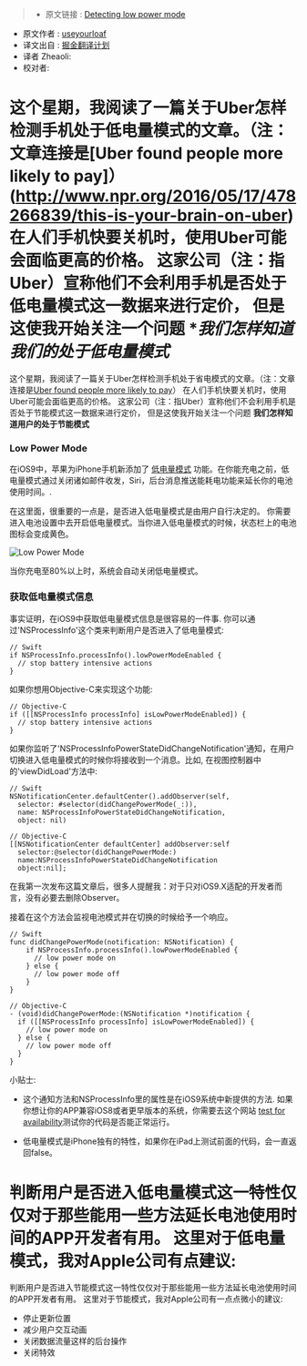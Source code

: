 >* 原文链接 : [Detecting low power mode](http://useyourloaf.com/blog/detecting-low-power-mode/)
* 原文作者 : [useyourloaf](http://useyourloaf.com/)
* 译文出自 : [掘金翻译计划](https://github.com/xitu/gold-miner)
* 译者  Zheaoli:
* 校对者:


这个星期，我阅读了一篇关于Uber怎样检测手机处于低电量模式的文章。（注：文章连接是[Uber found people more likely to pay]）(http://www.npr.org/2016/05/17/478266839/this-is-your-brain-on-uber) 在人们手机快要关机时，使用Uber可能会面临更高的价格。 这家公司（注：指Uber）宣称他们不会利用手机是否处于低电量模式这一数据来进行定价， 但是这使我开始关注一个问题 **我们怎样知道我们的处于低电量模式*
=======
这个星期，我阅读了一篇关于Uber怎样检测手机处于省电模式的文章。（注：文章连接是[Uber found people more likely to pay](http://www.npr.org/2016/05/17/478266839/this-is-your-brain-on-uber)） 在人们手机快要关机时，使用Uber可能会面临更高的价格。 这家公司（注：指Uber）宣称他们不会利用手机是否处于节能模式这一数据来进行定价， 但是这使我开始关注一个问题 **我们怎样知道用户的处于节能模式**


### Low Power Mode

在iOS9中，苹果为iPhone手机新添加了 [低电量模式](https://support.apple.com/en-gb/HT205234) 功能。在你能充电之前，低电量模式通过关闭诸如邮件收发，Siri，后台消息推送能耗电功能来延长你的电池使用时间。.

在这里面，很重要的一点是，是否进入低电量模式是由用户自行决定的。 你需要进入电池设置中去开启低电量模式。当你进入低电量模式的时候，状态栏上的电池图标会变成黄色。

![Low Power Mode](http://ww3.sinaimg.cn/large/72f96cbajw1f4dvuztcnej20m80et0u9)

当你充电至80%以上时，系统会自动关闭低电量模式。

### 获取低电量模式信息

事实证明，在iOS9中获取低电量模式信息是很容易的一件事\. 你可以通过'NSProcessInfo'这个类来判断用户是否进入了低电量模式:

    // Swift
    if NSProcessInfo.processInfo().lowPowerModeEnabled {
      // stop battery intensive actions
    }

如果你想用Objective-C来实现这个功能:

    // Objective-C
    if ([[NSProcessInfo processInfo] isLowPowerModeEnabled]) {
      // stop battery intensive actions
    }

如果你监听了'NSProcessInfoPowerStateDidChangeNotification'通知，在用户切换进入低电量模式的时候你将接收到一个消息。比如, 在视图控制器中的'viewDidLoad'方法中:

    // Swift
    NSNotificationCenter.defaultCenter().addObserver(self,
      selector: #selector(didChangePowerMode(_:)),
      name: NSProcessInfoPowerStateDidChangeNotification,
      object: nil)

    // Objective-C
    [[NSNotificationCenter defaultCenter] addObserver:self
      selector:@selector(didChangePowerMode:)
      name:NSProcessInfoPowerStateDidChangeNotification
      object:nil];

在我第一次发布这篇文章后，很多人提醒我：对于只对iOS9.X适配的开发者而言，没有必要去删除Observer。

接着在这个方法会监视电池模式并在切换的时候给予一个响应。

    // Swift
    func didChangePowerMode(notification: NSNotification) {
        if NSProcessInfo.processInfo().lowPowerModeEnabled {
          // low power mode on
        } else {
          // low power mode off
        }
    }

    // Objective-C
    - (void)didChangePowerMode:(NSNotification *)notification {
      if ([[NSProcessInfo processInfo] isLowPowerModeEnabled]) {
        // low power mode on
      } else {
        // low power mode off
      }
    }

小贴士:

*   这个通知方法和NSProcessInfo里的属性是在iOS9系统中新提供的方法. 如果你想让你的APP兼容iOS8或者更早版本的系统，你需要去这个网站 [test for availability](http://useyourloaf.com/blog/checking-api-availability-with-swift/)测试你的代码是否能正常运行。

*   低电量模式是iPhone独有的特性，如果你在iPad上测试前面的代码，会一直返回false。


判断用户是否进入低电量模式这一特性仅仅对于那些能用一些方法延长电池使用时间的APP开发者有用。 这里对于低电量模式，我对Apple公司有点建议:
=======
判断用户是否进入节能模式这一特性仅仅对于那些能用一些方法延长电池使用时间的APP开发者有用。 这里对于节能模式，我对Apple公司有一点点微小的建议:


*   停止更新位置
*   减少用户交互动画
*   关闭数据流量这样的后台操作
*   关闭特效
